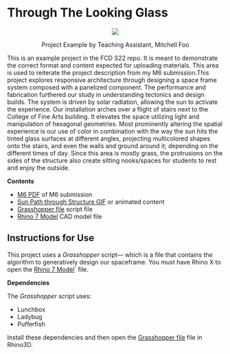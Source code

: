 # Through The Looking Glass

<p align="center">
    <img src="https://drive.google.com/file/d/1jsbZMLGz_PvcMdnmp0_MskVg78v5MjCs/view?usp=sharingg" />
    <p align="center">Project Example by Teaching Assistant, Mitchell Foo</p>
</p>

This is an example project in the FCD S22 repo. It is meant to demonstrate the correct format and content expected for uploading materials. This area is used to reiterate the project description from my M6 submission.This project explores responsive architecture through designing a space frame system composed with a panelized component. The performance and fabrication furthered our study in understanding tectonics and design builds. The system is driven by solar radiation, allowing the sun to activate the experience. Our  installation arches over a flight of stairs next to the College of Fine Arts building. It elevates the space utilizing light and manipulation of hexagonal geometries. Most prominently altering the spatial experience is our use of  color in combination with the way the sun hits the tinted glass surfaces at different angles, projecting multicolored shapes onto the stairs, and even the walls and ground around it; depending on the different times of day. Since this area is mostly grass, the protrusions on the sides of the structure also create sitting nooks/spaces for students to rest and enjoy the outside.


**Contents**

- [M6 PDF](https://drive.google.com/file/d/1_3wT1D0XKBfoEqbAH1Ywi6VI3_eW-H7R/view?usp=sharing) of M6 submission
- [Sun Path through Structure GIF](https://drive.google.com/file/d/1D1Rx_V7pLvkZIPsN3CQamSX4NUXtWq3p/view?usp=sharing) or animated content
- [Grasshopper file](https://drive.google.com/file/d/17kVMZivwX1IcDHnJL04x2QHqxxRXzHwt/view?usp=sharing) script file
- [Rhino 7 Model](https://drive.google.com/file/d/1TsG78xIlalW8RwkJ7nTLx8rs12zjcqzY/view?usp=sharing) CAD model file


## Instructions for Use

This project uses a _Grasshopper_ script&mdash; which is a file that contains the algorithm to generatively design our spaceframe. You must have Rhino X to open the [Rhino 7 Model](https://drive.google.com/file/d/1TsG78xIlalW8RwkJ7nTLx8rs12zjcqzY/view?usp=sharing)` file.

**Dependencies**

The _Grasshopper_ script uses:
  - Lunchbox
  - Ladybug
  - Pufferfish

Install these dependencies and then open the [Grasshopper file](https://drive.google.com/file/d/17kVMZivwX1IcDHnJL04x2QHqxxRXzHwt/view?usp=sharing) file in Rhino3D.

